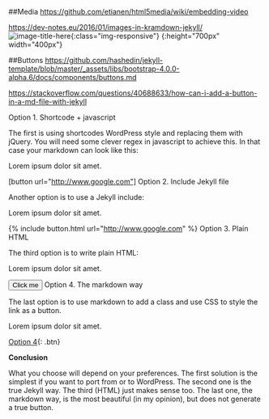 ##Media
https://github.com/etianen/html5media/wiki/embedding-video

https://dev-notes.eu/2016/01/images-in-kramdown-jekyll/
![image-title-here](/path/to/image.jpg){:class="img-responsive"}
{:height="700px" width="400px"}

##Buttons
https://github.com/hashedin/jekyll-template/blob/master/_assets/libs/bootstrap-4.0.0-alpha.6/docs/components/buttons.md

https://stackoverflow.com/questions/40688633/how-can-i-add-a-button-in-a-md-file-with-jekyll

Option 1. Shortcode + javascript

The first is using shortcodes WordPress style and replacing them with jQuery. You will need some clever regex in javascript to achieve this. In that case your markdown can look like this:

Lorem ipsum dolor sit amet.

[button url="http://www.google.com"]
Option 2. Include Jekyll file

Another option is to use a Jekyll include:

Lorem ipsum dolor sit amet.

{% include button.html url="http://www.google.com" %}
Option 3. Plain HTML

The third option is to write plain HTML:

Lorem ipsum dolor sit amet.

<button name="button" onclick="http://www.google.com">Click me</button>
Option 4. The markdown way

The last option is to use markdown to add a class and use CSS to style the link as a button.

Lorem ipsum dolor sit amet.

[Option 4](http://www.google.com){: .btn}  

**Conclusion**

What you choose will depend on your preferences. The first solution is the simplest if you want to port from or to WordPress. The second one is the true Jekyll way. The third (HTML) just makes sense too. The last one, the markdown way, is the most beautiful (in my opinion), but does not generate a true button.